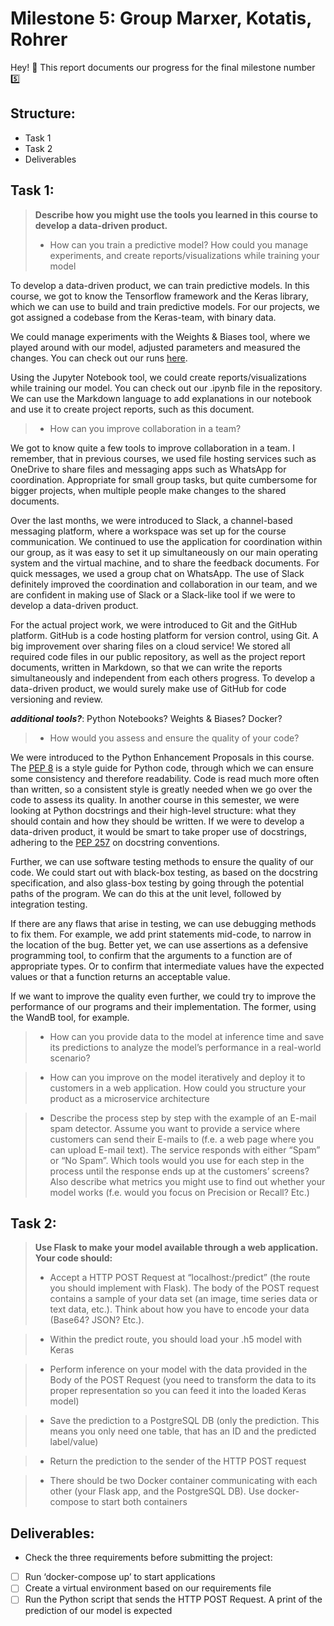 # Milestone 5: Group Marxer, Kotatis, Rohrer
Hey! :wave: This report documents our progress for the final milestone number :five:

## Structure:
- Task 1
- Task 2
- Deliverables



## Task 1: 
> **Describe how you might use the tools you learned in this course to develop a
data-driven product.**
> - How can you train a predictive model? How could you manage experiments,
and create reports/visualizations while training your model

To develop a data-driven product, we can train predictive models. In this course, we got to know the Tensorflow framework and the Keras library, which we can use to build and train predictive models. For our projects, we got assigned a codebase from the Keras-team, with binary data. 

We could manage experiments with the Weights & Biases tool, where we played around with our model, adjusted parameters and measured the changes. You can check out our runs [here](https://wandb.ai/janikrohrer/Project_3?workspace=user-benemrxr).

Using the Jupyter Notebook tool, we could create reports/visualizations while training our model. You can check out our .ipynb file in the repository. We can use the Markdown language to add explanations in our notebook and use it to create project reports, such as this document. 

> - How can you improve collaboration in a team?

We got to know quite a few tools to improve collaboration in a team. I remember, that in previous courses, we used file hosting services such as OneDrive to share files and messaging apps such as WhatsApp for coordination. Appropriate for small group tasks, but quite cumbersome for bigger projects, when multiple people make changes to the shared documents. 

Over the last months, we were introduced to Slack, a channel-based messaging platform, where a workspace was set up for the course communication. We continued to use the application for coordination within our group, as it was easy to set it up simultaneously on our main operating system and the virtual machine, and to share the feedback documents. For quick messages, we used a group chat on WhatsApp. The use of Slack definitely improved the coordination and collaboration in our team, and we are confident in making use of Slack or a Slack-like tool if we were to develop a data-driven product.

For the actual project work, we were introduced to Git and the GitHub platform. GitHub is a code hosting platform for version control, using Git. A big improvement over sharing files on a cloud service! We stored all required code files in our public repository, as well as the project report documents, written in Markdown, so that we can write the reports simultaneously and independent from each others progress. To develop a data-driven product, we would surely make use of GitHub for code versioning and review.

**_additional tools?_**: Python Notebooks? Weights & Biases? Docker?

> - How would you assess and ensure the quality of your code?

We were introduced to the Python Enhancement Proposals in this course. The [PEP 8](https://www.python.org/dev/peps/pep-0008/) is a style guide for Python code, through which we can ensure some consistency and therefore readability. Code is read much more often than written, so a consistent style is greatly needed when we go over the code to assess its quality. In another course in this semester, we were looking at Python docstrings and their high-level structure: what they should contain and how they should be written. If we were to develop a data-driven product, it would be smart to take proper use of docstrings, adhering to the [PEP 257](https://www.python.org/dev/peps/pep-0257/) on docstring conventions.

Further, we can use software testing methods to ensure the quality of our code. We could start out with black-box testing, as based on the docstring specification, and also glass-box testing by going through the potential paths of the program. We can do this at the unit level, followed by integration testing. 

If there are any flaws that arise in testing, we can use debugging methods to fix them. For example, we add print statements mid-code, to narrow in the location of the bug. Better yet, we can use assertions as a defensive programming tool, to confirm that the arguments to a function are of appropriate types. Or to confirm that intermediate values have the expected values or that a function returns an acceptable value.

If we want to improve the quality even further, we could try to improve the performance of our programs and their implementation. The former, using the WandB tool, for example.

> - How can you provide data to the model at inference time and save its
predictions to analyze the model’s performance in a real-world scenario?

> - How can you improve on the model iteratively and deploy it to customers in
a web application. How could you structure your product as a microservice
architecture

> - Describe the process step by step with the example of an E-mail spam
detector. Assume you want to provide a service where customers can send
their E-mails to (f.e. a web page where you can upload E-mail text). The
service responds with either “Spam” or “No Spam”. Which tools would you
use for each step in the process until the response ends up at the
customers’ screens? Also describe what metrics you might use to find out
whether your model works (f.e. would you focus on Precision or Recall?
Etc.)



## Task 2:
> **Use Flask to make your model available through a web application. Your code
should:**
> - Accept a HTTP POST Request at “localhost:<port>/predict” (the route you
should implement with Flask). The body of the POST request contains a
sample of your data set (an image, time series data or text data, etc.).
Think about how you have to encode your data (Base64? JSON? Etc.).

> - Within the predict route, you should load your .h5 model with Keras

> - Perform inference on your model with the data provided in the Body of the
POST Request (you need to transform the data to its proper representation
so you can feed it into the loaded Keras model)

> - Save the prediction to a PostgreSQL DB (only the prediction. This means
you only need one table, that has an ID and the predicted label/value)

> - Return the prediction to the sender of the HTTP POST request

> - There should be two Docker container communicating with each other (your
Flask app, and the PostgreSQL DB). Use docker-compose to start both
containers

## Deliverables:
- Check the three requirements before submitting the project: 
- [ ] Run ‘docker-compose up’ to start applications
- [ ] Create a virtual environment based on our requirements file
- [ ] Run the Python script that sends the HTTP POST Request. A print of the prediction of our model is expected